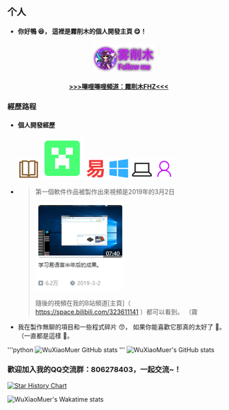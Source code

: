 ## 个人



* #### 你好鴨 😆， 這裡是霧削木的個人開發主頁 😋！

  <p style="text-align: center"> <a href="https://github.com/WuXiaoMuer"><img src="img\me.png"></a> </p>

  >

<center>
    <h4><a href="https://space.bilibili.com/323611141"> >>>嗶哩嗶哩頻道：霧削木FHZ<<< </a></h4>
</center>


### 經歷路程

* #### 個人開發經歷

  ![book](img/book.png) ![MC](img/mc_cr.svg)  ![epl](img/e.png) ![Window](img/window.png) ![pc](img/pc.png) ![people](img/people.png)

  

* >第一個軟件作品被製作出來視頻是2019年的3月2日
  >
  >![Hems X 虚拟桌面模拟程序](img/img1.png)
  >
  >隨後的視頻在我的B站頻道[主頁]（ https://space.bilibili.com/323611141 ）都可以看到。
  >（霧
  
* 我在製作無聊的項目和一些程式碎片 😙， 如果你能喜歡它那真的太好了 🤣。 （一直都是這樣 🤗。
  
'''python
![WuXiaoMuer GitHub stats](https://github-readme-stats.vercel.app/api?username=WuXiaoMuer)
'''
  ![WuXiaoMuer's GitHub stats](https://github-readme-stats.vercel.app/api?username=WuXiaoMuer&show_icons=true&theme=dark)

### 歡迎加入我的QQ交流群：806278403，一起交流~！
[![Star History Chart](https://api.star-history.com/svg?repos=WuXiaoMuer/WuXiaoMuer&type=Date)](https://star-history.com/#WuXiaoMuer/WuXiaoMuer&Date)
  

  
![WuXiaoMuer's Wakatime stats](https://github-readme-stats.vercel.app/api/wakatime?username=WuXiaoMuer&theme=dark)
